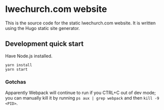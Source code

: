 # lwechurch.com website

This is the source code for the static lwechurch.com website. It is written using the Hugo static site generator.

## Development quick start

Have Node.js installed.

```
yarn install
yarn start
```

### Gotchas

Apparently Webpack will continue to run if you CTRL+C out of dev mode; you can manually kill it by running `ps aux | grep webpack` and then `kill -9 <PID>`.

